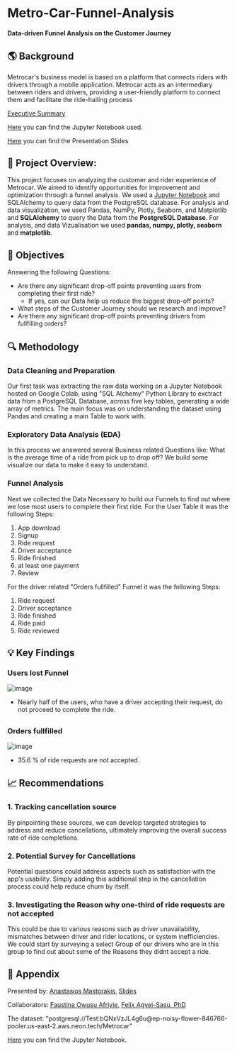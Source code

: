 # Metro-Car-Funnel-Analysis
#### Data-driven Funnel Analysis on the Customer Journey
## 🌎 Background
Metrocar's business model is based on a platform that connects riders with drivers through a mobile application. Metrocar acts as an intermediary between riders and drivers, providing a user-friendly platform to connect them and facilitate the ride-hailing process

[Executive Summary](https://doc.clickup.com/9012190783/d/h/8cjp7hz-592/b6c873e7a7f6743)

[Here](https://colab.research.google.com/drive/1HEiP4kOojeOjysy5AUcG5eqFUgBsenFy?usp=sharing) you can find the Jupyter Notebook used.

[Here](https://github.com/N3pps/Metro-Car-Funnel-Analysis/blob/main/Metro%20Car%20Presentation%20Slides.pdf) you can find the Presentation Slides

## 🔭 Project Overview:
This project focuses on analyzing the customer and rider experience of Metrocar. We aimed to identify opportunities for improvement and optimization through a funnel analysis. We used a [Jupyter Notebook](https://colab.research.google.com/drive/1HEiP4kOojeOjysy5AUcG5eqFUgBsenFy?usp=sharing) and SQLAlchemy to query data from the PostgreSQL database. For analysis and data visualization, we used Pandas, NumPy, Plotly, Seaborn, and Matplotlib  and **SQLAlchemy** to query the Data from the **PostgreSQL Database**. For analysis, and data Vizualisation we used **pandas, numpy, plotly, seaborn** and **matplotlib**.


## 🎯 Objectives                                                          
Answering the following Questions:
* Are there any significant drop-off points preventing users from completing their first ride?
  * If yes, can our Data help us reduce the biggest drop-off points?
* What steps of the Customer Journey should we research and improve?
* Are there any significant drop-off points preventing drivers from fullfilling orders?

## 🔍 Methodology                                                     
### Data Cleaning and Preparation
Our first task was extracting the raw data working on a  Jupyter Notebook hosted on Google Colab, using "SQL Alchemy" Python Library to exctract data from a PostgreSQL Database, across five key tables, generating a wide array of metrics. The main focus was on understanding the dataset using Pandas and creating a main Table to work with.

### Exploratory Data Analysis (EDA)
In this process we answered several Business related Questions like:
What is the average time of a ride from pick up to drop off?
We build some visualize our data to make it easy to understand. 

### Funnel Analysis
Next we collected the Data Necessary to build our Funnels to find out where we lose most users to complete their first ride.
For the User Table it was the following Steps:
1. App download
2. Signup
3. Ride request
4. Driver acceptance
5. Ride finished
6. at least one payment
7. Review

For the driver related "Orders fullfilled" Funnel it was the following Steps:
1. Ride request
2. Driver acceptance
3. Ride finished
4. Ride paid
5. Ride reviewed

## 💡 Key Findings                                                        

### Users lost Funnel
![image](https://github.com/user-attachments/assets/4be1a6e2-2094-41bd-900d-8475c4bbd002)
* Nearly half of the users, who have a driver accepting their request, do not proceed to complete the ride.

## 

### Orders fullfilled
![image](https://github.com/user-attachments/assets/c6fcc9b5-403c-458c-9da7-4207b1638db9)
* 35.6 % of ride requests are not accepted. 

## 📈 Recommendations                                              
### 1. Tracking cancellation source
By pinpointing these sources, we can develop targeted strategies to address and reduce cancellations, ultimately improving the overall success rate of ride completions.

### 2. Potential Survey for Cancellations
Potential questions could address aspects such as satisfaction with the app's usability. Simply adding this additional step in the cancellation process could help reduce churn by itself.

### 3. Investigating the Reason why one-third of ride requests are not accepted
This could be due to various reasons such as driver unavailability, mismatches between driver and rider locations, or system inefficiencies. We could start by surveying a select Group of our drivers who are in this group to find out about some of the Reasons they didnt accept a ride.

## 📄 Appendix

Presented by: [Anastasios Mastorakis](https://www.linkedin.com/in/anastasios-mastorakis/), [Slides](https://github.com/N3pps/Metro-Car-Funnel-Analysis/blob/main/Metro%20Car%20Presentation%20Slides.pdf)

Collaborators: [Faustina Owusu Afriyie](https://www.linkedin.com/in/faustina-owusu-afriyie-878452290/), [Felix Agyei-Sasu, PhD](https://www.linkedin.com/in/felix-agyei-sasu/)

The dataset:
"postgresql://Test:bQNxVzJL4g6u@ep<area>-noisy-flower-846766-pooler.us-east-2.aws.neon.tech/Metrocar"

[Here](https://colab.research.google.com/drive/1HEiP4kOojeOjysy5AUcG5eqFUgBsenFy?usp=sharing) you can find the Jupyter Notebook.





